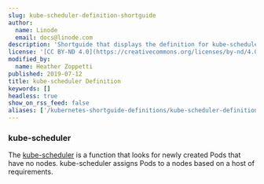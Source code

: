 ```yaml
---
slug: kube-scheduler-definition-shortguide
author:
  name: Linode
  email: docs@linode.com
description: 'Shortguide that displays the definition for kube-scheduler.'
license: '[CC BY-ND 4.0](https://creativecommons.org/licenses/by-nd/4.0)'
modified_by:
  name: Heather Zoppetti
published: 2019-07-12
title: kube-scheduler Definition
keywords: []
headless: true
show_on_rss_feed: false
aliases: ['/kubernetes-shortguide-definitions/kube-scheduler-definition-shortguide/']
---
```


### kube-scheduler

The [kube-scheduler](https://kubernetes.io/docs/reference/command-line-tools-reference/kube-scheduler/) is a function that looks for newly created Pods that have no nodes. kube-scheduler assigns Pods to a nodes based on a host of requirements.
